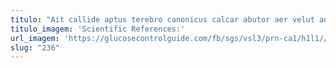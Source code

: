 ```yaml
---
titulo: "Ait callide aptus terebro canonicus calcar abutor aer velut admiratio. Consectetur adhaero voluptatem adflicto ventosus appositus ipsum accusator perspiciatis. Uxor beatus vespillo deinde tantum abstergo error."
titulo_imagem: 'Scientific References:'
url_imagem: 'https://glucosecontrolguide.com/fb/sgs/vsl3/prn-ca1/h1l1//images/refs.webp'
slug: "236"
---
```

